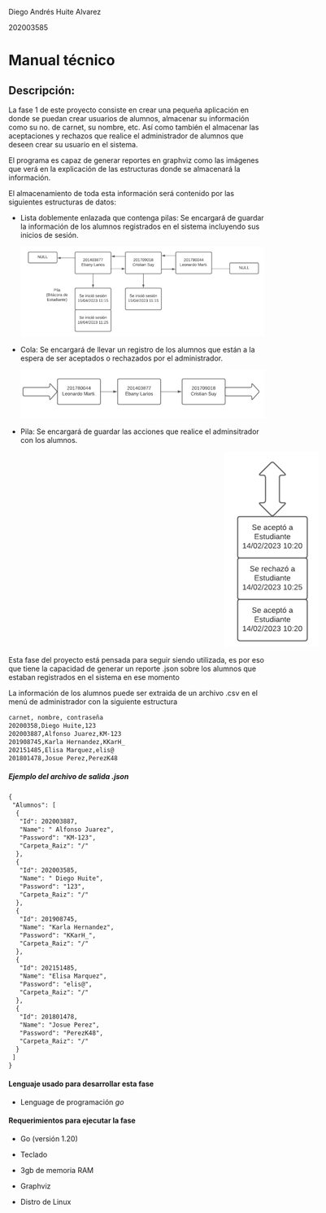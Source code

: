 Diego Andrés Huite Alvarez

202003585

# Manual técnico

## Descripción:

La fase 1 de este proyecto consiste en crear una pequeña aplicación en donde se puedan crear usuarios de alumnos, almacenar su información como su no. de carnet, su nombre, etc.  Así como también el almacenar las aceptaciones y rechazos  que realice el administrador de alumnos que deseen crear su usuario en el sistema. 

El programa es capaz de generar reportes en graphviz como las imágenes que verá en la explicación de las estructuras donde se almacenará la información.

El almacenamiento de toda esta información será contenido por las siguientes estructuras de datos:

- Lista doblemente enlazada que contenga pilas: Se encargará de guardar la información de los alumnos registrados en el sistema incluyendo sus inicios de sesión.
  
  <img title="" src="imgs/alumnosLista.png" alt="" height="" width="834" data-align="center">

- Cola: Se encargará de llevar un registro de los alumnos que están a la espera de ser aceptados o rechazados por el administrador.
  
  <img title="" src="imgs/alumnosCola.png" alt="" height="" width="804" data-align="center">

- Pila: Se encargará de guardar las acciones que realice el adminsitrador con los alumnos.
  
  <p style="position:relative; left:400px;">
  <img title="" src="imgs/accionesAdmin.png" alt="">
  </p>

Esta fase del proyecto está pensada para seguir siendo utilizada, es por eso que tiene la capacidad de generar un reporte .json sobre los alumnos que estaban registrados en el sistema en ese momento

La información de los alumnos puede ser extraida de un archivo .csv en el menú de administrador con la siguiente estructura

```csv
carnet, nombre, contraseña
20200358,Diego Huite,123
202003887,Alfonso Juarez,KM-123
201908745,Karla Hernandez,KKarH_
202151485,Elisa Marquez,elis@
201801478,Josue Perez,PerezK48
```

##### Ejemplo del archivo de salida .json

```json5
{
 "Alumnos": [
  {
   "Id": 202003887,
   "Name": " Alfonso Juarez",
   "Password": "KM-123",
   "Carpeta_Raiz": "/"
  },
  {
   "Id": 202003585,
   "Name": " Diego Huite",
   "Password": "123",
   "Carpeta_Raiz": "/"
  },
  {
   "Id": 201908745,
   "Name": "Karla Hernandez",
   "Password": "KKarH_",
   "Carpeta_Raiz": "/"
  },
  {
   "Id": 202151485,
   "Name": "Elisa Marquez",
   "Password": "elis@",
   "Carpeta_Raiz": "/"
  },
  {
   "Id": 201801478,
   "Name": "Josue Perez",
   "Password": "PerezK48",
   "Carpeta_Raiz": "/"
  }
 ]
}
```

#### Lenguaje usado para desarrollar esta fase

- Lenguage de programación _go_

#### Requerimientos para ejecutar la fase

- Go (versión 1.20)

- Teclado

- 3gb de memoria RAM

- Graphviz

- Distro de Linux
